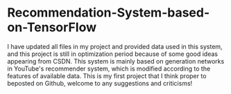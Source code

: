 # Recommendation-System-based-on-TensorFlow
I have updated all files in my project and provided data used in this system, and this project is still in optimization period because of some good ideas appearing from CSDN.
This system is mainly based on generation networks in YouTube's recommender system, which is modified according to the features of available data.
This is my first project that I think proper to beposted on Github, welcome to any suggestions and criticisms!
